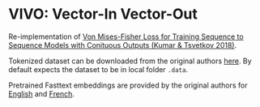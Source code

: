 # VIVO: Vector-In Vector-Out

Re-implementation of 
[Von Mises-Fisher Loss for Training Sequence to Sequence Models with Conituous Outputs (Kumar & Tsvetkov 2018)](https://arxiv.org/pdf/1812.04616.pdf).

Tokenized dataset can be downloaded from the original authors [here](https://drive.google.com/file/d/1jau37sNH3axLXNndmzFAcXFoR_k4Ujhw/view?usp=sharing). By default expects the dataset to be in local folder `.data`.

Pretrained Fasttext embeddings are provided by the original authors for [English](https://drive.google.com/file/d/1LdzxlIx3D3MyZOKYnsX8mgOJv_qaOhfO/view) and [French](https://drive.google.com/file/d/1G2sKGOmy8728pOnadMf6VjGkusOy6Tle/view).